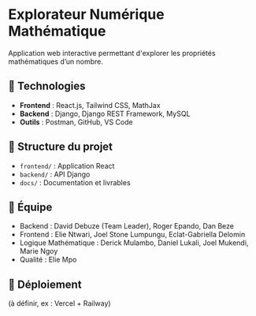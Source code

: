 # Explorateur Numérique Mathématique

Application web interactive permettant d'explorer les propriétés mathématiques d’un nombre.

## 🔧 Technologies
- **Frontend** : React.js, Tailwind CSS, MathJax
- **Backend** : Django, Django REST Framework, MySQL
- **Outils** : Postman, GitHub, VS Code

## 📂 Structure du projet
- `frontend/` : Application React
- `backend/` : API Django
- `docs/` : Documentation et livrables

## 👥 Équipe
- Backend : David Debuze (Team Leader), Roger Epando, Dan Beze
- Frontend : Elie Ntwari, Joel Stone Lumpungu, Eclat-Gabriella Delomin
- Logique Mathématique : Derick Mulambo, Daniel Lukali, Joel Mukendi, Marie Ngoy
- Qualité : Elie Mpo

## 🚀 Déploiement
(à définir, ex : Vercel + Railway)

